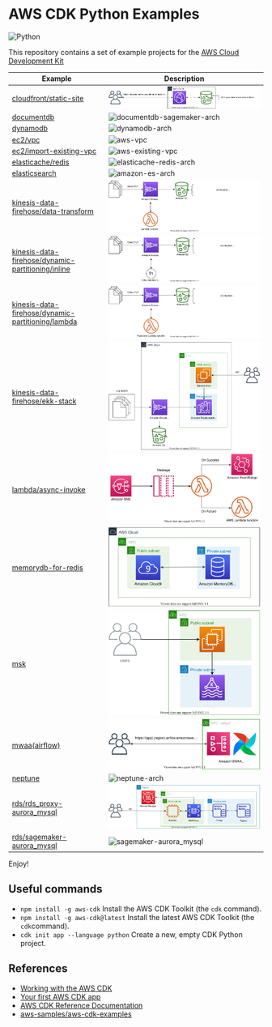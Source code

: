 # AWS CDK Python Examples

![Python](https://img.shields.io/badge/python-3670A0?style=for-the-badge&logo=python&logoColor=ffdd54)

This repository contains a set of example projects for the [AWS Cloud Development Kit](https://docs.aws.amazon.com/cdk/api/latest/)

| Example | Description |
|---------|-------------|
| [cloudfront/static-site](./cloudfront/static-site/) | ![cloudfront-s3-static-site-arch](./cloudfront/static-site/cloudfront-s3-static-site-arch.svg) |
| [documentdb](./documentdb/) | ![documentdb-sagemaker-arch](./documentdb/documentdb-sagemaker-arch.svg) |
| [dynamodb](./dynamodb/) | ![dynamodb-arch](./dynamodb/dynamodb-arch.svg) |
| [ec2/vpc](./ec2/vpc/) | ![aws-vpc](./ec2/vpc/aws-vpc.svg) |
| [ec2/import-existing-vpc](./ec2/import-existing-vpc/) | ![aws-existing-vpc](./ec2/import-existing-vpc/aws-existing-vpc.svg) |
| [elasticache/redis](./elasticache/redis/) | ![elasticache-redis-arch](./elasticache/redis/elasticache-for-redis-arch.svg) |
| [elasticsearch](./elasticsearch/) | ![amazon-es-arch](./elasticsearch/amazon-es-arch.svg) |
| [kinesis-data-firehose/data-transform](./kinesis-data-firehose/data-transform/) | ![firehose_data_transform](./kinesis-data-firehose/data-transform/firehose_data_transform.svg) |
| [kinesis-data-firehose/dynamic-partitioning/inline](./kinesis-data-firehose/dynamic-partitioning/inline/) | ![firehose_dynamic_partition_with_inline](./kinesis-data-firehose/dynamic-partitioning/inline/firehose_dynamic_partition_with_inline.svg) |
| [kinesis-data-firehose/dynamic-partitioning/lambda](./kinesis-data-firehose/dynamic-partitioning/lambda/) | ![firehose_dynamic_partition_with_lambda](./kinesis-data-firehose/dynamic-partitioning/lambda/firehose_dynamic_partition_with_lambda.svg) |
| [kinesis-data-firehose/ekk-stack](./kinesis-data-firehose/ekk-stack/) | ![amazon-ekk-stack-arch](./kinesis-data-firehose/ekk-stack/amazon-ekk-stack-arch.svg) |
| [lambda/async-invoke](./lambda/async-invoke/) | ![aws-lambda-async-invocation](./lambda/async-invoke/aws-lambda-async-invocation.svg) |
| [memorydb-for-redis](./memorydb/) | ![memorydb-for-redis](./memorydb/amazon-memorydb.svg) |
| [msk](./msk/) | ![msk-arch](./msk/msk-arch.svg) |
| [mwaa(airflow)](./mwaa/) | ![mwaa-arch](./mwaa/mwaa-arch.svg) |
| [neptune](./neptune/) | ![neptune-arch](./neptune/neptune-arch.svg) |
| [rds/rds_proxy-aurora_mysql](./rds/rds_proxy-aurora_mysql/) | ![rds_proxy-aurora_mysql](./rds/rds_proxy-aurora_mysql/rds_proxy-aurora_mysql-arch.svg) |
| [rds/sagemaker-aurora_mysql](./rds/sagemaker-aurora_mysql/) | ![sagemaker-aurora_mysql](./rds/sagemaker-aurora_mysql/mysql-sagemaker-arch.svg) |

Enjoy!

## Useful commands

 * `npm install -g aws-cdk`          Install the AWS CDK Toolkit (the `cdk` command).
 * `npm install -g aws-cdk@latest`   Install the latest AWS CDK Toolkit (the `cdk`command).
 * `cdk init app --language python`  Create a new, empty CDK Python project.

## References

 * [Working with the AWS CDK](https://docs.aws.amazon.com/cdk/latest/guide/work-with.html)
 * [Your first AWS CDK app](https://docs.aws.amazon.com/cdk/latest/guide/hello_world.html)
 * [AWS CDK Reference Documentation](https://docs.aws.amazon.com/cdk/api/latest/)
 * [aws-samples/aws-cdk-examples](https://github.com/aws-samples/aws-cdk-examples)

